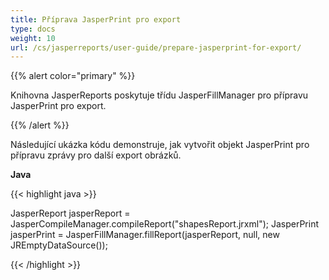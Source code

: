 ```yaml
---
title: Příprava JasperPrint pro export
type: docs
weight: 10
url: /cs/jasperreports/user-guide/prepare-jasperprint-for-export/
---
```


{{% alert color="primary" %}}

Knihovna JasperReports poskytuje třídu JasperFillManager pro přípravu JasperPrint pro export.

{{% /alert %}}

Následující ukázka kódu demonstruje, jak vytvořit objekt JasperPrint pro přípravu zprávy pro další export obrázků.

**Java**

{{< highlight java >}}

JasperReport jasperReport = JasperCompileManager.compileReport("shapesReport.jrxml");
JasperPrint jasperPrint = JasperFillManager.fillReport(jasperReport, null, new JREmptyDataSource());

{{< /highlight >}}
